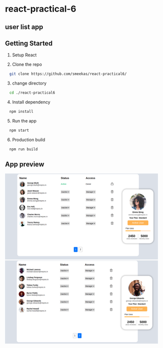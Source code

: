 # react-practical-6

## user list app 

## Getting Started

1. Setup React

2. Clone the repo</br>

```sh
  git clone https://github.com/smeekas/react-practical6/
```

3. change directory</br>

```sh
  cd ./react-practical6
```

4. Install dependency</br>

```sh
  npm install
```

5. Run the app</br>

```sh
  npm start
```

6. Production build</br>

```sh
  npm run build
```

## App preview
![screenshot](./public/ss1.png)
![screenshot](./public/ss2.png)
